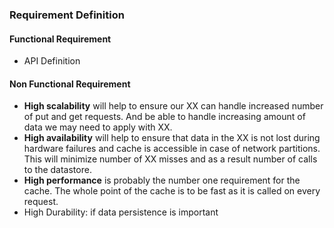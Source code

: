 ### Requirement Definition
#### Functional Requirement
- API Definition
#### Non Functional Requirement
- **High scalability** will help to ensure our XX can handle increased number of put and get requests. And be able to handle increasing amount of data we may need to apply with XX.
- **High availability** will help to ensure that data in the XX is not lost during hardware failures and cache is accessible in case of network partitions. This will minimize number of XX misses and as a result number of calls to the datastore.
- **High performance** is probably the number one requirement for the cache. The whole point of the cache is to be fast as it is called on every request.
- High Durability: if data persistence is important
<!--stackedit_data:
eyJoaXN0b3J5IjpbLTEzNjAyNjE1NDRdfQ==
-->
